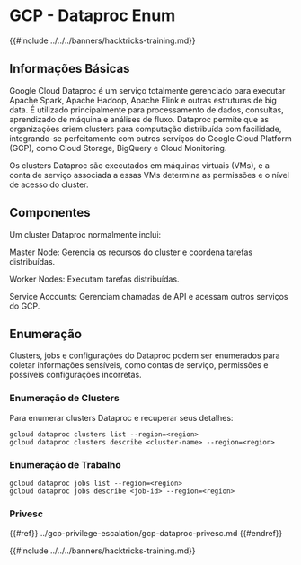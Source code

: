 # GCP - Dataproc Enum

{{#include ../../../banners/hacktricks-training.md}}

## Informações Básicas

Google Cloud Dataproc é um serviço totalmente gerenciado para executar Apache Spark, Apache Hadoop, Apache Flink e outras estruturas de big data. É utilizado principalmente para processamento de dados, consultas, aprendizado de máquina e análises de fluxo. Dataproc permite que as organizações criem clusters para computação distribuída com facilidade, integrando-se perfeitamente com outros serviços do Google Cloud Platform (GCP), como Cloud Storage, BigQuery e Cloud Monitoring.

Os clusters Dataproc são executados em máquinas virtuais (VMs), e a conta de serviço associada a essas VMs determina as permissões e o nível de acesso do cluster.

## Componentes

Um cluster Dataproc normalmente inclui:

Master Node: Gerencia os recursos do cluster e coordena tarefas distribuídas.

Worker Nodes: Executam tarefas distribuídas.

Service Accounts: Gerenciam chamadas de API e acessam outros serviços do GCP.

## Enumeração

Clusters, jobs e configurações do Dataproc podem ser enumerados para coletar informações sensíveis, como contas de serviço, permissões e possíveis configurações incorretas.

### Enumeração de Clusters

Para enumerar clusters Dataproc e recuperar seus detalhes:
```
gcloud dataproc clusters list --region=<region>
gcloud dataproc clusters describe <cluster-name> --region=<region>
```
### Enumeração de Trabalho
```
gcloud dataproc jobs list --region=<region>
gcloud dataproc jobs describe <job-id> --region=<region>
```
### Privesc

{{#ref}}
../gcp-privilege-escalation/gcp-dataproc-privesc.md
{{#endref}}

{{#include ../../../banners/hacktricks-training.md}}
